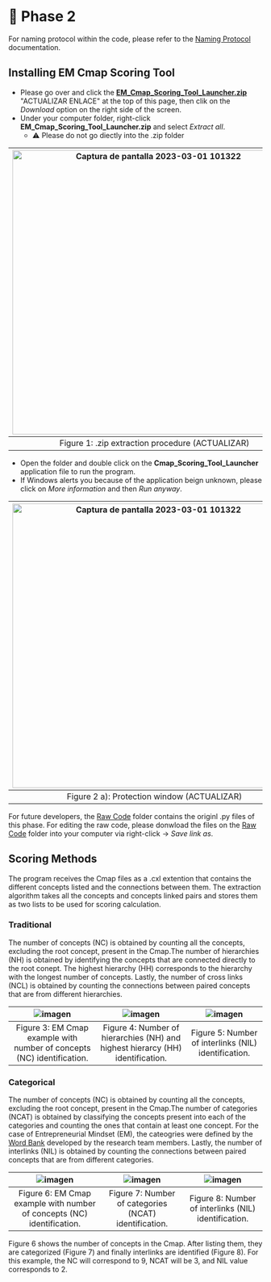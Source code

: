 # :open_file_folder: Phase 2
For naming protocol within the code, please refer to the [Naming Protocol](https://github.com/RMejiaE/EM-Cmap-Scoring-Tool/blob/main/Phase%201/Naming%20Protocol.md) documentation.
## Installing EM Cmap Scoring Tool
- Please go over and click the [**EM_Cmap_Scoring_Tool_Launcher.zip**](https://github.com/RMejiaE/EM-Cmap-Scoring-Tool/blob/main/Phase%201/EM_Cmap_Scoring_Tool_Launcher.zip) "ACTUALIZAR ENLACE" at the top of this page, then clik on the *Download* option on the right side of the screen.
- Under your computer folder, right-click **EM_Cmap_Scoring_Tool_Launcher.zip** and select *Extract all*.
  - :warning: Please do not go diectly into the .zip folder
  
| <img width="563" alt="Captura de pantalla 2023-03-01 101322" src="https://user-images.githubusercontent.com/78668372/223776969-f07bc721-ec6c-4edc-beee-e0263be39050.png"> |
| :-: |
| Figure 1: .zip extraction procedure (ACTUALIZAR) |

- Open the folder and double click on the **Cmap_Scoring_Tool_Launcher** application file to run the program.
- If Windows alerts you because of the application beign unknown, please click on *More information* and then *Run anyway*.

| <img width="563" alt="Captura de pantalla 2023-03-01 101322" src="https://user-images.githubusercontent.com/78668372/224074516-2b689602-805b-48e7-affd-0149b474207b.png"> | <img width="563" alt="Captura de pantalla 2023-03-01 101322" src="https://user-images.githubusercontent.com/78668372/224074782-b8429dd4-adbf-4614-b538-6eea69e693db.png"> | 
| :-: | :-: |
| Figure 2 a): Protection window (ACTUALIZAR) | Figure 2 b)): Running the application (ACTUALIZAR) |

For future developers, the [Raw Code](https://github.com/RMejiaE/EM-Cmap-Scoring-Tool/tree/main/Phase%202/Raw%20Code) folder contains the originl .py files of this phase. For editing the raw code, please donwload the files on the [Raw Code](https://github.com/RMejiaE/EM-Cmap-Scoring-Tool/tree/main/Phase%202/Raw%20Code) folder into your computer via right-click -> *Save link as*.

## Scoring Methods 
The program receives the Cmap files as a .cxl extention that contains the different concepts listed and the connections between them. The extraction algorithm takes all the concepts and concepts linked pairs and stores them as two lists to be used for scoring calculation.
### Traditional
The number of concepts (NC) is obtained by counting all the concepts, excluding the root concept, present in the Cmap.The number of hierarchies (NH) is obtained by identifying the concepts that are connected directly to the root conept. The highest hierarchy (HH) corresponds to the hierarchy with the longest number of concepts. Lastly, the number of cross links (NCL) is obtained by counting the connections between paired concepts that are from different hierarchies.

| ![imagen](https://user-images.githubusercontent.com/78668372/229618016-94668494-1f69-418b-9535-5520c98fda32.png) | ![imagen](https://user-images.githubusercontent.com/78668372/229618225-0650527c-9952-4f7c-af26-fb7dd75c95c5.png) | ![imagen](https://user-images.githubusercontent.com/78668372/229618261-4721051f-92f2-4f9b-9fdc-54e18428638a.png) |
| :-: | :-: | :-: |
| Figure 3: EM Cmap example with number of concepts (NC) identification. | Figure 4: Number of hierarchies (NH) and highest hierarcy (HH) identification. | Figure 5: Number of interlinks (NIL) identification. |

### Categorical
The number of concepts (NC) is obtained by counting all the concepts, excluding the root concept, present in the Cmap.The number of categories (NCAT) is obtained by classifying the concepts present into each of the categories and counting the ones that contain at least one concept. For the case of Entrepreneurial Mindset (EM), the cateogries were defined by the [Word Bank](https://github.com/RMejiaE/EM-Cmap-Scoring-Tool/blob/main/Phase%202/WordBank.csv) developed by the research team members. Lastly, the number of interlinks (NIL) is obtained by counting the connections between paired concepts that are from different categories.

| ![imagen](https://user-images.githubusercontent.com/78668372/229618016-94668494-1f69-418b-9535-5520c98fda32.png) | ![imagen](https://user-images.githubusercontent.com/78668372/229618225-0650527c-9952-4f7c-af26-fb7dd75c95c5.png) | ![imagen](https://user-images.githubusercontent.com/78668372/229618261-4721051f-92f2-4f9b-9fdc-54e18428638a.png) |
| :-: | :-: | :-: |
| Figure 6: EM Cmap example with number of concepts (NC) identification. | Figure 7: Number of categories (NCAT) identification. | Figure 8: Number of interlinks (NIL) identification. |

Figure 6 shows the number of concepts in the Cmap. After listing them, they are categorized (Figure 7) and finally interlinks are identified (Figure 8).
For this example, the NC will correspond to 9, NCAT will be 3, and NIL value corresponds to 2.
